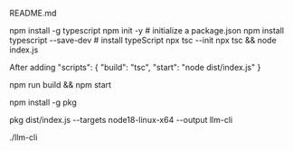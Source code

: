 README.md





npm install -g typescript
npm init -y # initialize a package.json
npm install typescript --save-dev # install typeScript
npx tsc --init
npx tsc && node index.js

After adding
"scripts": {
  "build": "tsc",
  "start": "node dist/index.js"
}


npm run build && npm start



npm install -g pkg

pkg dist/index.js --targets node18-linux-x64 --output llm-cli

./llm-cli

